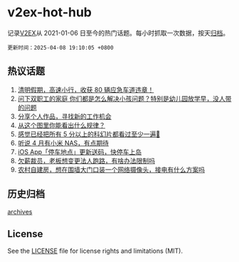 # v2ex-hot-hub

 记录[V2EX](https://www.v2ex.com/)从 2021-01-06 日至今的热门话题。每小时抓取一次数据，按天[归档](archives)。

`更新时间：2025-04-08 19:10:05 +0800`

## 热议话题

1. [清明假期，高速小行，收获 80 辆应急车道违章！](https://www.v2ex.com/t/1123821)
1. [问下双职工的家庭 你们都是怎么解决小孩问题？特别是幼儿园放学早，没人带的问题](https://www.v2ex.com/t/1123957)
1. [分享个人作品，寻找新的工作机会](https://www.v2ex.com/t/1123850)
1. [从这个图里你能看出什么规律？](https://www.v2ex.com/t/1123869)
1. [感觉已经把所有 5 分以上的科幻片都看过至少一遍🤣](https://www.v2ex.com/t/1123806)
1. [听说 4 月有小米 NAS，有点期待](https://www.v2ex.com/t/1123853)
1. [iOS App「停车地点」更新送码，快停车上岛](https://www.v2ex.com/t/1123854)
1. [欠薪裁员，老板想变更法人跑路，有啥办法限制吗](https://www.v2ex.com/t/1123886)
1. [农村自建房，想在围墙大门口装一个网络摄像头，接电有什么方案吗](https://www.v2ex.com/t/1123903)

## 历史归档

[archives](archives)

## License

See the [LICENSE](LICENSE) file for license rights and limitations (MIT).
